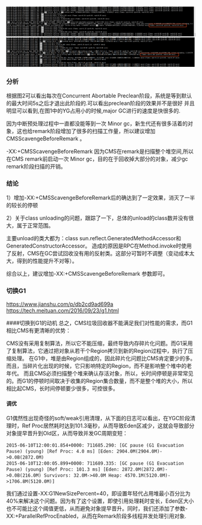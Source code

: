 ![正常的major GC](assets/markdown-img-paste-20201021142258890.png)
![延时超长的major GC](assets/markdown-img-paste-20201021142312752.png)

### 分析
根据图2可以看出每次在Concurrent Abortable Preclean阶段，系统是等到默认的最大时间5s之后才退出此阶段的.可以看出preclean阶段的效果并不是很好
并且明显可以看到,在图1中的YG占用小的时候,major GC进行的速度是快很多的.

因为中断预处理过程中一直都没能等到一次 Minor gc，新生代还有很多活着的对象，这也给remark阶段增加了很多的扫描工作量，所以建议增加CMSScavengeBeforeRemark 。

-XX:+CMSScavengeBeforeRemark
因为CMS在remark是扫描整个堆空间,所以在CMS remark前启动一次 Minor gc，目的在于回收掉大部分的对象，减少gc remark阶段扫描的开销。

### 结论
1）增加-XX:+CMSScavengeBeforeRemark后的确达到了一定效果，消灭了一半的较长的停顿

2）关于class unloading的问题，跟踪了一下，总体的unload的class数并没有很大，属于正常范围。

主要unload的类大都为：class sun.reflect.GeneratedMethodAccessor和GeneratedConstructorAccessor。
造成的原因是RPC在Method.invoke时使用了反射，CMS在GC尝试回收没有用的反射类。这部分可暂时不调整（变动成本太大，得到的性能提升不对等）。

综合以上，建议增加-XX:+CMSScavengeBeforeRemark 参数即可。

### 切换G1
https://www.jianshu.com/p/db2cd9ad699a
https://tech.meituan.com/2016/09/23/g1.html

####切换到G1的动机
总之，CMS垃圾回收器不能满足我们对性能的需求，而G1相比CMS有更清晰的优势：

CMS没有采用复制算法，所以它不能压缩，最终导致内存碎片化问题。而G1采用了复制算法，它通过把对象从若干个Region拷贝到新的Region过程中，执行了压缩处理。
在G1中，堆是由Region组成的，因此碎片化问题比CMS肯定要少的多。而且，当碎片化出现的时候，它只影响特定的Region，而不是影响整个堆中的老年代。
而且CMS必须扫描整个堆来确认存活对象，所以，长时间停顿是非常常见的。而G1的停顿时间取决于收集的Region集合数量，而不是整个堆的大小，所以相比起CMS，长时间停顿要少很多，可控很多。

#### 调优
G1偶然性出现奇怪的soft/weak引用清理，从下面的日志可以看出，在YGC阶段清理时，Ref Proc居然耗时达到101.3毫秒，从而导致Eden区减少，这就会导致部分对象提早晋升到Old区，从而导致并发GC周期变短：
```
2015-06-10T12:00:01.854+0000: 711685.290: [GC pause (G1 Evacuation Pause) (young) [Ref Proc: 4.0 ms] [Eden: 2904.0M(2904.0M)->0.0B(2872.0M)
2015-06-10T12:00:05.899+0000: 711689.335: [GC pause (G1 Evacuation Pause) (young) [Ref Proc: 101.3 ms] [Eden: 2872.0M(2872.0M)->0.0B(216.0M) Survivors: 32.0M->40.0M Heap: 4570.1M(5120.0M)->1706.8M(5120.0M)]
```

我们通过设置-XX:G1NewSizePercent=40，即设置年轻代占用堆最小百分比为40%来解决这个问题。因为有了这个设置，即使引用处理耗时变长，Eden区大小也不可能比这个阈值更低，从而避免对象提早晋升。同时，我们还添加了参数-XX:+ParallelRefProcEnabled，从而在Remark阶段多线程并发处理引用对象.
